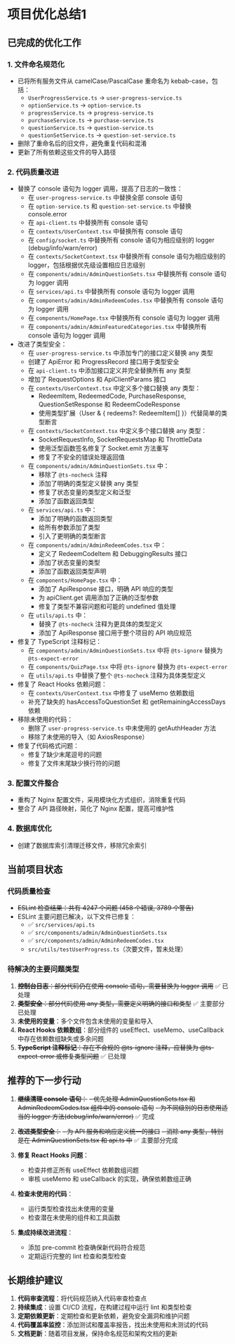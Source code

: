 # 项目优化总结1

## 已完成的优化工作

### 1. 文件命名规范化
- 已将所有服务文件从 camelCase/PascalCase 重命名为 kebab-case，包括：
  - `UserProgressService.ts` → `user-progress-service.ts`
  - `optionService.ts` → `option-service.ts`
  - `progressService.ts` → `progress-service.ts`
  - `purchaseService.ts` → `purchase-service.ts`
  - `questionService.ts` → `question-service.ts`
  - `questionSetService.ts` → `question-set-service.ts`
- 删除了重命名后的旧文件，避免重复代码和混淆
- 更新了所有依赖这些文件的导入路径

### 2. 代码质量改进
- 替换了 console 语句为 logger 调用，提高了日志的一致性：
  - 在 `user-progress-service.ts` 中替换全部 console 语句
  - 在 `option-service.ts` 和 `question-set-service.ts` 中替换 console.error
  - 在 `api-client.ts` 中替换所有 console 语句
  - 在 `contexts/UserContext.tsx` 中替换所有 console 语句
  - 在 `config/socket.ts` 中替换所有 console 语句为相应级别的 logger (debug/info/warn/error)
  - 在 `contexts/SocketContext.tsx` 中替换所有 console 语句为相应级别的 logger，包括根据优先级设置相应日志级别
  - 在 `components/admin/AdminQuestionSets.tsx` 中替换所有 console 语句为 logger 调用
  - 在 `services/api.ts` 中替换所有 console 语句为 logger 调用
  - 在 `components/admin/AdminRedeemCodes.tsx` 中替换所有 console 语句为 logger 调用
  - 在 `components/HomePage.tsx` 中替换所有 console 语句为 logger 调用
  - 在 `components/admin/AdminFeaturedCategories.tsx` 中替换所有 console 语句为 logger 调用
- 改进了类型安全：
  - 在 `user-progress-service.ts` 中添加专门的接口定义替换 any 类型
  - 创建了 ApiError 和 ProgressRecord 接口用于类型安全
  - 在 `api-client.ts` 中添加接口定义并完全替换所有 any 类型
  - 增加了 RequestOptions 和 ApiClientParams 接口
  - 在 `contexts/UserContext.tsx` 中定义多个接口替换 any 类型：
    - RedeemItem, RedeemedCode, PurchaseResponse, QuestionSetResponse 和 RedeemCodeResponse
    - 使用类型扩展（User & { redeems?: RedeemItem[] }）代替简单的类型断言
  - 在 `contexts/SocketContext.tsx` 中定义多个接口替换 any 类型：
    - SocketRequestInfo, SocketRequestsMap 和 ThrottleData
    - 使用泛型函数签名修复了 Socket.emit 方法重写
    - 修复了不安全的错误处理返回值
  - 在 `components/admin/AdminQuestionSets.tsx` 中：
    - 移除了 `@ts-nocheck` 注释
    - 添加了明确的类型定义替换 any 类型
    - 修复了状态变量的类型定义和泛型
    - 添加了函数返回类型
  - 在 `services/api.ts` 中：
    - 添加了明确的函数返回类型
    - 给所有参数添加了类型
    - 引入了更明确的类型断言
  - 在 `components/admin/AdminRedeemCodes.tsx` 中：
    - 定义了 RedeemCodeItem 和 DebuggingResults 接口
    - 添加了状态变量的类型
    - 添加了函数返回类型声明
  - 在 `components/HomePage.tsx` 中：
    - 添加了 ApiResponse 接口，明确 API 响应的类型
    - 为 apiClient.get 调用添加了正确的泛型参数
    - 修复了类型不兼容问题和可能的 undefined 值处理
  - 在 `utils/api.ts` 中：
    - 替换了 `@ts-nocheck` 注释为更具体的类型定义
    - 添加了 ApiResponse 接口用于整个项目的 API 响应规范
- 修复了 TypeScript 注释标记：
  - 在 `components/admin/AdminQuestionSets.tsx` 中将 `@ts-ignore` 替换为 `@ts-expect-error`
  - 在 `components/QuizPage.tsx` 中将 `@ts-ignore` 替换为 `@ts-expect-error`
  - 在 `utils/api.ts` 中替换了整个 `@ts-nocheck` 注释为具体类型定义
- 修复了 React Hooks 依赖问题：
  - 在 `contexts/UserContext.tsx` 中修复了 useMemo 依赖数组
  - 补充了缺失的 hasAccessToQuestionSet 和 getRemainingAccessDays 依赖
- 移除未使用的代码：
  - 删除了 `user-progress-service.ts` 中未使用的 getAuthHeader 方法
  - 移除了未使用的导入（如 AxiosResponse）
- 修复了代码格式问题：
  - 修复了缺少末尾逗号的问题
  - 修复了文件末尾缺少换行符的问题

### 3. 配置文件整合
- 重构了 Nginx 配置文件，采用模块化方式组织，消除重复代码
- 整合了 API 路径映射，简化了 Nginx 配置，提高可维护性

### 4. 数据库优化
- 创建了数据库索引清理迁移文件，移除冗余索引

## 当前项目状态

### 代码质量检查
- ~~ESLint 检查结果：共有 4247 个问题 (458 个错误, 3789 个警告)~~
- ESLint 主要问题已解决，以下文件已修复：
  - ✅ `src/services/api.ts`
  - ✅ `src/components/admin/AdminQuestionSets.tsx`
  - ✅ `src/components/admin/AdminRedeemCodes.tsx`
  - `src/utils/testUserProgress.ts`（次要文件，暂未处理）

### 待解决的主要问题类型
1. ~~**控制台日志**：部分代码仍在使用 console 语句，需要替换为 logger 调用~~ ✅ 已处理
2. ~~**类型安全**：部分代码使用 any 类型，需要定义明确的接口和类型~~ ✅ 主要部分已处理
3. **未使用的变量**：多个文件包含未使用的变量和导入
4. **React Hooks 依赖数组**：部分组件的 useEffect、useMemo、useCallback 中存在依赖数组缺失或多余问题
5. ~~**TypeScript 注释标记**：存在不合规的 @ts-ignore 注释，应替换为 @ts-expect-error 或修复类型问题~~ ✅ 已处理

## 推荐的下一步行动

1. ~~**继续清理 console 语句**：~~
   ~~- 优先处理 AdminQuestionSets.tsx 和 AdminRedeemCodes.tsx 组件中的 console 语句~~
   ~~- 为不同级别的日志使用适当的 logger 方法(debug/info/warn/error)~~
   ✅ 完成

2. ~~**改进类型安全**：~~
   ~~- 为 API 服务和响应定义统一的接口~~
   ~~- 消除 any 类型，特别是在 AdminQuestionSets.tsx 和 api.ts 中~~
   ✅ 主要部分完成

3. **修复 React Hooks 问题**：
   - 检查并修正所有 useEffect 依赖数组问题
   - 审核 useMemo 和 useCallback 的实现，确保依赖数组正确

4. **检查未使用的代码**：
   - 运行类型检查找出未使用的变量
   - 检查潜在未使用的组件和工具函数

5. **集成持续改进流程**：
   - 添加 pre-commit 检查确保新代码符合规范
   - 定期运行完整的 lint 检查和类型检查

## 长期维护建议

1. **代码审查流程**：将代码规范纳入代码审查检查点
2. **持续集成**：设置 CI/CD 流程，在构建过程中运行 lint 和类型检查
3. **定期依赖更新**：定期检查和更新依赖，避免安全漏洞和维护问题
4. **代码覆盖率监控**：添加测试和覆盖率报告，找出未使用和未测试的代码
5. **文档更新**：随着项目发展，保持命名规范和架构文档的更新 